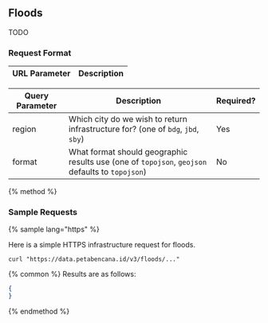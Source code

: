 ## Floods

TODO

### Request Format

| URL Parameter | Description |
| -- | -- |


| Query Parameter | Description | Required? |
| -- | -- | -- |
| region | Which city do we wish to return infrastructure for? (one of `bdg`, `jbd`, `sby`) | Yes |
| format | What format should geographic results use (one of `topojson`, `geojson` defaults to `topojson`) | No |


{% method %}
### Sample Requests

{% sample lang="https" %}

Here is a simple HTTPS infrastructure request for floods.

```https
curl "https://data.petabencana.id/v3/floods/..."
```

{% common %}
Results are as follows:

```json
{
}
```

{% endmethod %}



